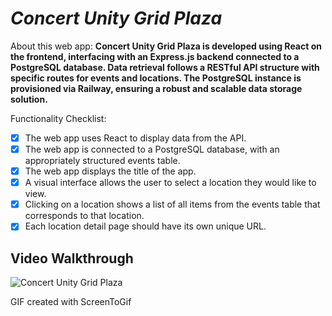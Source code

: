 # *Concert Unity Grid Plaza*

About this web app: **Concert Unity Grid Plaza is developed using React on the frontend, interfacing with an Express.js backend connected to a PostgreSQL database. Data retrieval follows a RESTful API structure with specific routes for events and locations. The PostgreSQL instance is provisioned via Railway, ensuring a robust and scalable data storage solution.**

Functionality Checklist:
- [X] The web app uses React to display data from the API.
- [X] The web app is connected to a PostgreSQL database, with an appropriately structured events table.
- [X] The web app displays the title of the app.
- [X] A visual interface allows the user to select a location they would like to view.
- [X] Clicking on a location shows a list of all items from the events table that corresponds to that location.
- [X] Each location detail page should have its own unique URL.

## Video Walkthrough

![Concert Unity Grid Plaza](https://github.com/bryanteoh964/web103_unit3_project/assets/68241796/705194fe-a1c8-4ecc-a606-9a9be94bc2ab)

GIF created with ScreenToGif
